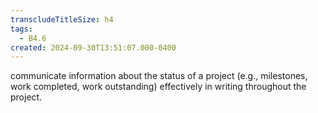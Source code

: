 ```yaml
---
transcludeTitleSize: h4
tags:
  - B4.6
created: 2024-09-30T13:51:07.000-0400
---
```

communicate information about the status of a project (e.g., milestones, work completed, work outstanding) effectively in writing throughout the project.